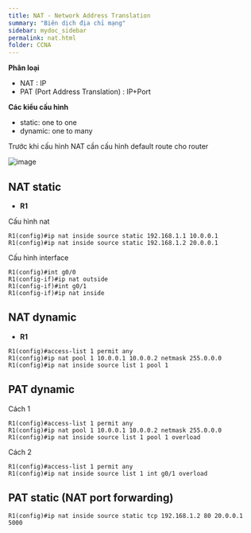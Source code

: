 ```yaml
---
title: NAT - Network Address Translation
summary: "Biên dịch địa chỉ mạng"
sidebar: mydoc_sidebar
permalink: nat.html
folder: CCNA
---
```


**Phân loại**
* NAT : IP
* PAT (Port Address Translation) : IP+Port

**Các kiểu cấu hình**
* static: one to one
* dynamic: one to many 

Trước khi cấu hình NAT cần cấu hình default route cho router

![image](https://user-images.githubusercontent.com/56266496/175782690-fe89a6aa-67d1-4ebc-ba26-a4b95855dea6.png)

## NAT static

* __R1__

Cấu hình nat

```
R1(config)#ip nat inside source static 192.168.1.1 10.0.0.1
R1(config)#ip nat inside source static 192.168.1.2 20.0.0.1
```

Cấu hình interface

```
R1(config)#int g0/0
R1(config-if)#ip nat outside
R1(config-if)#int g0/1
R1(config-if)#ip nat inside
```

## NAT dynamic

* __R1__

```
R1(config)#access-list 1 permit any
R1(config)#ip nat pool 1 10.0.0.1 10.0.0.2 netmask 255.0.0.0
R1(config)#ip nat inside source list 1 pool 1
```

## PAT dynamic

Cách 1

```
R1(config)#access-list 1 permit any
R1(config)#ip nat pool 1 10.0.0.1 10.0.0.2 netmask 255.0.0.0
R1(config)#ip nat inside source list 1 pool 1 overload
```

Cách 2

```
R1(config)#access-list 1 permit any
R1(config)#ip nat inside source list 1 int g0/1 overload
```

## PAT static (NAT port forwarding)

```
R1(config)#ip nat inside source static tcp 192.168.1.2 80 20.0.0.1 5000
```
